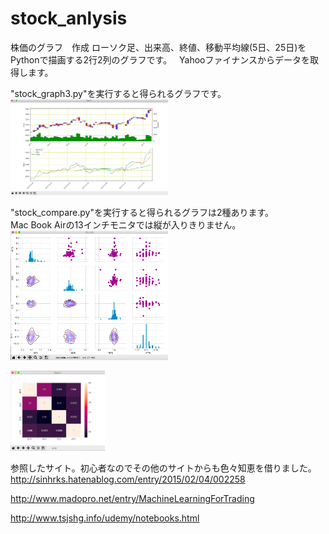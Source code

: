 # stock_anlysis
株価のグラフ　作成
ローソク足、出来高、終値、移動平均線(5日、25日)をPythonで描画する2行2列のグラフです。  
Yahooファイナンスからデータを取得します。<BR>

"stock_graph3.py"を実行すると得られるグラフです。  
<img src="https://github.com/crampon12/stock_anlysis/blob/master/sample_figure.png" width=50%>

"stock_compare.py"を実行すると得られるグラフは2種あります。  
Mac Book Airの13インチモニタでは縦が入りきりません。<BR>
<img src="https://github.com/crampon12/stock_anlysis/blob/master/seaboan.png" width=50%>

<img src="https://github.com/crampon12/stock_anlysis/blob/master/heatmap.png" width=30%>


参照したサイト。初心者なのでその他のサイトからも色々知恵を借りました。  
http://sinhrks.hatenablog.com/entry/2015/02/04/002258

http://www.madopro.net/entry/MachineLearningForTrading

http://www.tsjshg.info/udemy/notebooks.html
